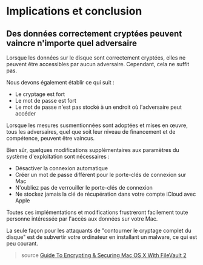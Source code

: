 # Implications et conclusion

## Des données correctement cryptées peuvent vaincre n'importe quel adversaire

Lorsque les données sur le disque sont correctement cryptées, elles ne peuvent être accessibles par aucun adversaire. Cependant, cela ne suffit pas.

Nous devons également établir ce qui suit :

- Le cryptage est fort
- Le mot de passe est fort
- Le mot de passe n'est pas stocké à un endroit où l'adversaire peut accéder

Lorsque les mesures susmentionnées sont adoptées et mises en œuvre, tous les adversaires, quel que soit leur niveau de financement et de compétence, peuvent être vaincus.

Bien sûr, quelques modifications supplémentaires aux paramètres du système d'exploitation sont nécessaires :

- Désactiver la connexion automatique
- Créer un mot de passe différent pour le porte-clés de connexion sur Mac
- N'oubliez pas de verrouiller le porte-clés de connexion
- Ne stockez jamais la clé de récupération dans votre compte iCloud avec Apple

Toutes ces implémentations et modifications frustreront facilement toute personne intéressée par l'accès aux données sur votre Mac.

La seule façon pour les attaquants de "contourner le cryptage complet du disque" est de subvertir votre ordinateur en installant un malware, ce qui est peu courant.

> source [Guide To Encrypting & Securing Mac OS X With FileVault 2](https://www.sunnyhoi.com/guide-to-encrypting-securing-mac-os-x-with-filevault-2/)

